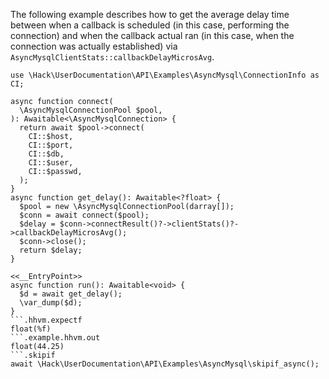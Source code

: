 The following example describes how to get the average delay time between when a callback is scheduled (in this case, performing the connection) and when the callback actual ran (in this case, when the connection was actually established) via `AsyncMysqlClientStats::callbackDelayMicrosAvg`.

```basic-usage.php
use \Hack\UserDocumentation\API\Examples\AsyncMysql\ConnectionInfo as CI;

async function connect(
  \AsyncMysqlConnectionPool $pool,
): Awaitable<\AsyncMysqlConnection> {
  return await $pool->connect(
    CI::$host,
    CI::$port,
    CI::$db,
    CI::$user,
    CI::$passwd,
  );
}
async function get_delay(): Awaitable<?float> {
  $pool = new \AsyncMysqlConnectionPool(darray[]);
  $conn = await connect($pool);
  $delay = $conn->connectResult()?->clientStats()?->callbackDelayMicrosAvg();
  $conn->close();
  return $delay;
}

<<__EntryPoint>>
async function run(): Awaitable<void> {
  $d = await get_delay();
  \var_dump($d);
}
```.hhvm.expectf
float(%f)
```.example.hhvm.out
float(44.25)
```.skipif
await \Hack\UserDocumentation\API\Examples\AsyncMysql\skipif_async();
```
